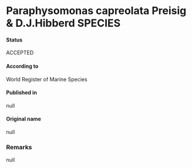 Paraphysomonas capreolata Preisig & D.J.Hibberd SPECIES
=======

#### Status
ACCEPTED

#### According to
World Register of Marine Species

#### Published in
null

#### Original name
null

### Remarks
null